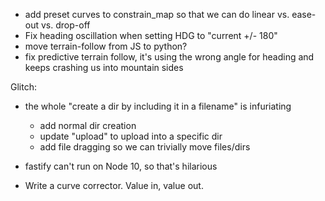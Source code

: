 - add preset curves to constrain_map so that we can do linear vs. ease-out vs. drop-off
- Fix heading oscillation when setting HDG to "current +/- 180"
- move terrain-follow from JS to python?
- fix predictive terrain follow, it's using the wrong angle for heading and keeps crashing us into mountain sides


Glitch:
- the whole "create a dir by including it in a filename" is infuriating
  - add normal dir creation
  - update "upload" to upload into a specific dir
  - add file dragging so we can trivially move files/dirs
- fastify can't run on Node 10, so that's hilarious


- Write a curve corrector. Value in, value out.